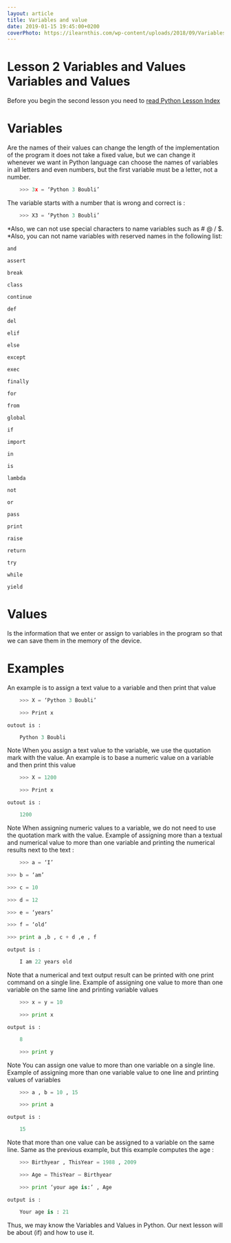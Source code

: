 ```yaml
---
layout: article
title: Variables and value
date: 2019-01-15 19:45:00+0200
coverPhoto: https://ilearnthis.com/wp-content/uploads/2018/09/Variables-python.png
---
```

# Lesson 2 Variables and Values Variables and Values
Before you begin the second lesson you need to [read Python Lesson Index](http://www.google.com)

# Variables
Are the names of their values can change the length of the implementation of the program it does not take a fixed value, but we can change it whenever we want in Python language can choose the names of variables in all letters and even numbers, but the first variable must be a letter, not a number.
```python
	>>> 3x = ‘Python 3 Boubli’
```
The variable starts with a number that is wrong and correct is :
```python
	>>> X3 = ‘Python 3 Boubli’
```

 *Also, we can not use special characters to name variables such as # @ / $.
 *Also, you can not name variables with reserved names in the following list:
```
and  

assert

break

class

continue

def

del

elif

else

except

exec

finally

for

from

global

if

import

in

is

lambda

not

or

pass

print

raise

return

try

while

yield
```

# Values
Is the information that we enter or assign to variables in the program so that we can save them in the memory of the device.

# Examples
An example is to assign a text value to a variable and then print that value

```python
	>>> X = ‘Python 3 Boubli’

	>>> Print x
```
`outout is :`

```python
	Python 3 Boubli
```
Note When you assign a text value to the variable, we use the quotation mark with the value.
An example is to base a numeric value on a variable and then print this value

```python
	>>> X = 1200

	>>> Print x
```
`outout is :`

```python
	1200
```

Note When assigning numeric values to a variable, we do not need to use the quotation mark with the value.
Example of assigning more than a textual and numerical value to more than one variable and printing the numerical results next to the text :


```python
	>>> a = ‘I’

>>> b = ‘am’

>>> c = 10

>>> d = 12

>>> e = ‘years’

>>> f = ‘old’

>>> print a ,b , c + d ,e , f


```

`output is :`

```python
	I am 22 years old
```

Note that a numerical and text output result can be printed with one print command on a single line.
Example of assigning one value to more than one variable on the same line and printing variable values

```python
	>>> x = y = 10

	>>> print x
```

`output is :`

```python
	8

	>>> print y
```
Note You can assign one value to more than one variable on a single line.
Example of assigning more than one variable value to one line and printing values of variables
```python
	>>> a , b = 10 , 15

	>>> print a
```


`output is :`

```python
	15
```

Note that more than one value can be assigned to a variable on the same line.
Same as the previous example, but this example computes the age :

```python
	>>> Birthyear , ThisYear = 1988 , 2009

	>>> Age = ThisYear – Birthyear

	>>> print ‘your age is:’ , Age
```

`output is :`

```python
	Your age is : 21
```

Thus, we may know the Variables and Values in Python.
Our next lesson will be about (if) and how to use it.